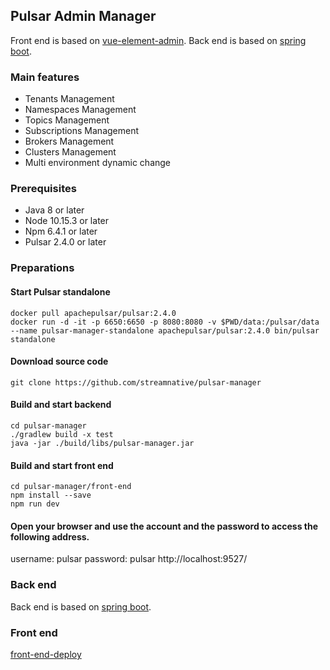 ## Pulsar Admin Manager

Front end is based on [vue-element-admin](https://panjiachen.github.io/vue-element-admin/#/dashboard).
Back end is based on [spring boot](https://github.com/spring-projects/spring-boot).

### Main features

* Tenants Management
* Namespaces Management
* Topics Management
* Subscriptions Management
* Brokers Management
* Clusters Management
* Multi environment dynamic change

### Prerequisites
* Java 8 or later
* Node 10.15.3 or later
* Npm 6.4.1 or later
* Pulsar 2.4.0 or later

### Preparations

#### Start Pulsar standalone

```
docker pull apachepulsar/pulsar:2.4.0
docker run -d -it -p 6650:6650 -p 8080:8080 -v $PWD/data:/pulsar/data --name pulsar-manager-standalone apachepulsar/pulsar:2.4.0 bin/pulsar standalone
```

#### Download source code

```
git clone https://github.com/streamnative/pulsar-manager
```

#### Build and start backend
```
cd pulsar-manager
./gradlew build -x test
java -jar ./build/libs/pulsar-manager.jar
```

#### Build and start front end

```
cd pulsar-manager/front-end
npm install --save
npm run dev
```

#### Open your browser and use the account and the password to access the following address.
username: pulsar
password: pulsar
http://localhost:9527/



### Back end
Back end is based on [spring boot](https://github.com/spring-projects/spring-boot).


### Front end

[front-end-deploy](https://github.com/streamnative/pulsar-manager/blob/master/front-end/README.md)
